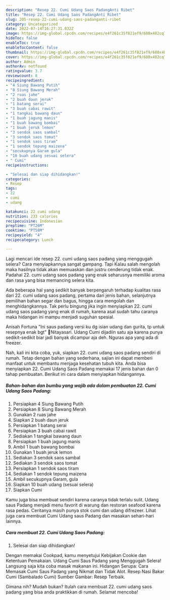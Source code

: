 ```yaml
---
description: "Resep 22. Cumi Udang Saos PadangAnti Ribet"
title: "Resep 22. Cumi Udang Saos PadangAnti Ribet"
slug: 205-resep-22-cumi-udang-saos-padanganti-ribet
category: Uncategorized
date: 2022-07-14T16:27:31.032Z
image: https://img-global.cpcdn.com/recipes/e4f261c35f821ef9/680x482cq70/22-cumi-udang-saos-padang-foto-resep-utama.jpg
hideToc: false
enableToc: true
enableTocContent: false
thumbnail: https://img-global.cpcdn.com/recipes/e4f261c35f821ef9/680x482cq70/22-cumi-udang-saos-padang-foto-resep-utama.jpg
cover: https://img-global.cpcdn.com/recipes/e4f261c35f821ef9/680x482cq70/22-cumi-udang-saos-padang-foto-resep-utama.jpg
author: Admin
authorAv: notfound
ratingvalue: 3.7
reviewcount: 8
recipeingredient:
- "4 Siung Bawang Putih"
- "8 Siung Bawang Merah"
- "2 ruas jahe"
- "2 buah daun jeruk"
- "1 batang serai"
- "3 buah cabai rawit"
- "1 tangkai bawang daun"
- "1 buah jagung manis"
- "1 buah bawang bombai"
- "1 buah jeruk lemon"
- "3 sendok saos sambal"
- "3 sendok saos tomat"
- "1 sendok saos tiram"
- "1 sendok tepung maizena"
- "secukupnya Garam gula"
- "10 buah udang sesuai selera"
- " Cumi"
recipeinstructions:

- "Selesai dan siap dihidangkan!"
categories:
- Resep
tags:
- 22
- cumi
- udang

katakunci: 22 cumi udang 
nutrition: 233 calories
recipecuisine: Indonesian
preptime: "PT26M"
cooktime: "PT58M"
recipeyield: "4"
recipecategory: Lunch

---
```



Lagi mencari ide resep 22. cumi udang saos padang yang menggugah selera? Cara menyiapkannya sangat gampang. Tapi Kalau salah mengolah maka hasilnya tidak akan memuaskan dan justru cenderung tidak enak. Padahal 22. cumi udang saos padang yang enak seharusnya memiliki aroma dan rasa yang bisa memancing selera kita.


Ada beberapa hal yang sedikit banyak berpengaruh terhadap kualitas rasa dari 22. cumi udang saos padang, pertama dari jenis bahan, selanjutnya pemilihan bahan segar dan bagus, hingga cara mengolah dan menghidangkannya. Tak perlu bingung jika ingin menyiapkan 22. cumi udang saos padang yang enak di rumah, karena asal sudah tahu caranya maka hidangan ini mampu menjadi suguhan spesial.

Anisah Fortuna &#34;Ini saus padang versi ku dg isian udang dan gurita, tp untuk resepnya enak bgt&#34; 🔪Nitayasari. Udang Cumi dijadiin satu aja karena punya sedikit-sedikit biar jadi banyak dicampur aja deh. Nguras apa yang ada di freezer.


Nah, kali ini kita coba, yuk, siapkan 22. cumi udang saos padang sendiri di rumah. Tetap dengan bahan yang sederhana, sajian ini dapat memberi manfaat untuk membantu menjaga kesehatan tubuh kita. Anda bisa menyiapkan 22. Cumi Udang Saos Padang memakai 17 jenis bahan dan 0 tahap pembuatan. Berikut ini cara dalam menyiapkan hidangannya.

<!--inarticleads1-->

##### Bahan-bahan dan bumbu yang wajib ada dalam pembuatan 22. Cumi Udang Saos Padang:

1. Persiapkan 4 Siung Bawang Putih
1. Persiapkan 8 Siung Bawang Merah
1. Gunakan 2 ruas jahe
1. Siapkan 2 buah daun jeruk
1. Persiapkan 1 batang serai
1. Persiapkan 3 buah cabai rawit
1. Sediakan 1 tangkai bawang daun
1. Persiapkan 1 buah jagung manis
1. Ambil 1 buah bawang bombai
1. Gunakan 1 buah jeruk lemon
1. Sediakan 3 sendok saos sambal
1. Sediakan 3 sendok saos tomat
1. Persiapkan 1 sendok saos tiram
1. Sediakan 1 sendok tepung maizena
1. Ambil secukupnya Garam, gula
1. Siapkan 10 buah udang (sesuai selera)
1. Siapkan  Cumi


Kamu juga bisa membuat sendiri karena caranya tidak terlalu sulit. Udang saus Padang menjadi menu favorit di warung dan restoran seafood karena rasa pedas. Ceritanya masih punya stok cumi dan udang difrezeer. Lihat juga cara membuat Cumi Udang saus Padang dan masakan sehari-hari lainnya. 

<!--inarticleads2-->

##### Cara membuat 22. Cumi Udang Saos Padang:


1. Selesai dan siap dihidangkan!

Dengan memakai Cookpad, kamu menyetujui Kebijakan Cookie dan Ketentuan Pemakaian. Udang Cumi Saus Padang yang Menggugah Selera! Langsung saja kita coba masak makanan ini. Hidangan Serupa: Cara Memasak Cumi Saus Padang yang Nikmat dan Tidak Alot. Resep Nasi Bakar Cumi (Sambalado Cumi) Sumber Gambar: Resep Terbaik. 

Gimana nih? Mudah bukan? Itulah cara membuat 22. cumi udang saos padang yang bisa anda praktikkan di rumah. Selamat mencoba!
